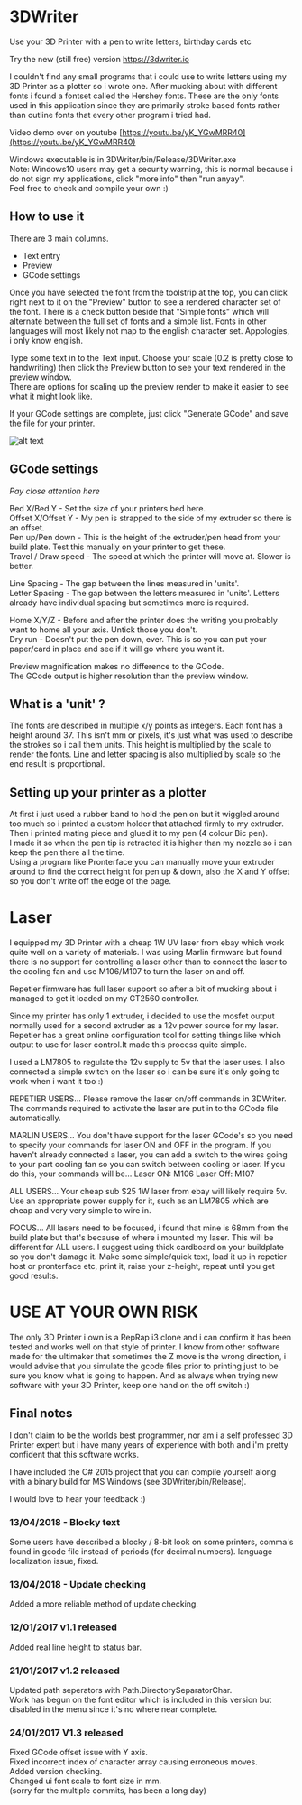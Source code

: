 # 3DWriter
Use your 3D Printer with a pen to write letters, birthday cards etc  

Try the new (still free) version https://3dwriter.io

I couldn't find any small programs that i could use to write letters using my 3D Printer as a plotter so i wrote one.
After mucking about with different fonts i found a fontset called the Hershey fonts. These are the only fonts used in this application since they are primarily stroke based fonts rather than outline fonts that every other program i tried had.

Video demo over on youtube [https://youtu.be/yK_YGwMRR40](https://youtu.be/yK_YGwMRR40)

Windows executable is in 3DWriter/bin/Release/3DWriter.exe  
Note: Windows10 users may get a security warning, this is normal because i do not sign my applications, click "more info" then "run anyay".  
Feel free to check and compile your own :)

## How to use it
There are 3 main columns. 
- Text entry
- Preview
- GCode settings

Once you have selected the font from the toolstrip at the top, you can click right next to it on the "Preview" button to see a rendered character set of the font. There is a check button beside that "Simple fonts" which will alternate between the full set of fonts and a simple list.
Fonts in other languages will most likely not map to the english character set. Appologies, i only know english.  

Type some text in to the Text input. Choose your scale (0.2 is pretty close to handwriting) then click the Preview button to see your text rendered in the preview window.  
There are options for scaling up the preview render to make it easier to see what it might look like.  

If your GCode settings are complete, just click "Generate GCode" and save the file for your printer.

![alt text](https://github.com/boy1dr/3DWriter/blob/master/interface.PNG "Interface")

## GCode settings
*Pay close attention here*

Bed X/Bed Y - Set the size of your printers bed here.  
Offset X/Offset Y - My pen is strapped to the side of my extruder so there is an offset.  
Pen up/Pen down - This is the height of the extruder/pen head from your build plate. Test this manually on your printer to get these.  
Travel / Draw speed - The speed at which the printer will move at. Slower is better.  

Line Spacing - The gap between the lines measured in 'units'.  
Letter Spacing - The gap between the letters measured in 'units'. Letters already have individual spacing but sometimes more is required.  

Home X/Y/Z - Before and after the printer does the writing you probably want to home all your axis. Untick those you don't.  
Dry run - Doesn't put the pen down, ever. This is so you can put your paper/card in place and see if it will go where you want it.  

Preview magnification makes no difference to the GCode.  
The GCode output is higher resolution than the preview window.  

## What is a 'unit' ?
The fonts are described in multiple x/y points as integers. Each font has a height around 37.
This isn't mm or pixels, it's just what was used to describe the strokes so i call them units.
This height is multiplied by the scale to render the fonts. Line and letter spacing is also multiplied by scale so the end result is proportional.

## Setting up your printer as a plotter
At first i just used a rubber band to hold the pen on but it wiggled around too much so i printed a custom holder that attached firmly to my extruder. Then i printed mating piece and glued it to my pen (4 colour Bic pen).  
I made it so when the pen tip is retracted it is higher than my nozzle so i can keep the pen there all the time.  
Using a program like Pronterface you can manually move your extruder around to find the correct height for pen up & down, also the X and Y offset so you don't write off the edge of the page.

# Laser
I equipped my 3D Printer with a cheap 1W UV laser from ebay which work quite well on a variety of materials.
I was using Marlin firmware but found there is no support for controlling a laser other than to connect the laser to the cooling fan and use M106/M107 to turn the laser on and off.

Repetier firmware has full laser support so after a bit of mucking about i managed to get it loaded on my GT2560 controller.

Since my printer has only 1 extruder, i decided to use the mosfet output normally used for a second extruder as a 12v power source for my laser.
Repetier has a great online configuration tool for setting things like which output to use for laser control.It made this process quite simple.

I used a LM7805 to regulate the 12v supply to 5v that the laser uses. 
I also connected a simple switch on the laser so i can be sure it's only going to work when i want it too :)


REPETIER USERS...
Please remove the laser on/off commands in 3DWriter. The commands required to activate the laser are put in to the GCode file automatically.

MARLIN USERS...
You don't have support for the laser GCode's so you need to specify your commands for laser ON and OFF in the program.
If you haven't already connected a laser, you can add a switch to the wires going to your part cooling fan so you can switch between cooling or laser.
If you do this, your commands will be...
Laser ON: M106
Laser Off: M107

ALL USERS...
Your cheap sub $25 1W laser from ebay will likely require 5v. Use an appropriate power supply for it, such as an LM7805 which are cheap and very very simple to wire in.

FOCUS...
All lasers need to be focused, i found that mine is 68mm from the build plate but that's because of where i mounted my laser. This will be different for ALL users.
I suggest using thick cardboard on your buildplate so you don't damage it. Make some simple/quick text, load it up in repetier host or pronterface etc, print it, raise your z-height, repeat until you get good results.




# USE AT YOUR OWN RISK
The only 3D Printer i own is a RepRap i3 clone and i can confirm it has been tested and works well on that style of printer.
I know from other software made for the ultimaker that sometimes the Z move is the wrong direction, i would advise that you simulate the gcode files prior to printing just to be sure you know what is going to happen. 
And as always when trying new software with your 3D Printer, keep one hand on the off switch :)

## Final notes
I don't claim to be the worlds best programmer, nor am i a self professed 3D Printer expert but i have many years of experience with both and i'm pretty confident that this software works.

I have included the C# 2015 project that you can compile yourself along with a binary build for MS Windows (see 3DWriter/bin/Release).

I would love to hear your feedback :)

### 13/04/2018 - Blocky text
Some users have described a blocky / 8-bit look on some printers, comma's found in gcode file instead of periods (for decimal numbers). language localization issue, fixed.

### 13/04/2018 - Update checking
Added a more reliable method of update checking.

### 12/01/2017 v1.1 released
Added real line height to status bar.

### 21/01/2017 v1.2 released
Updated path seperators with Path.DirectorySeparatorChar.  
Work has begun on the font editor which is included in this version but disabled in the menu since it's no where near complete.

### 24/01/2017 V1.3 released
Fixed GCode offset issue with Y axis.  
Fixed incorrect index of character array causing erroneous moves.  
Added version checking.  
Changed ui font scale to font size in mm.  
(sorry for the multiple commits, has been a long day)  
